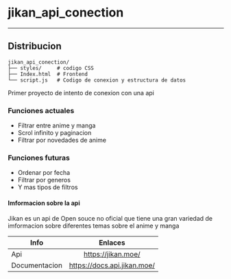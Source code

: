 # jikan_api_conection
---

## Distribucion 

```
jikan_api_conection/
├── styles/     # codigo CSS  
├── Index.html  # Frontend
└── script.js   # Codigo de conexion y estructura de datos
```

Primer proyecto de intento de conexion con una api 

### Funciones actuales

* Filtrar entre anime y manga
* Scrol infinito y paginacion
* Filtrar por novedades de anime

### Funciones futuras
* Ordenar por fecha 
* Filtrar por generos
* Y mas tipos de filtros

#### Imformacion sobre la api

Jikan es un api de Open souce no oficial que tiene una gran variedad de imformacion sobre diferentes temas sobre el anime y manga

| Info  | Enlaces |
|------------- |:---------------:|
| Api       | https://jikan.moe/     |
|Documentacion        | https://docs.api.jikan.moe/         |


